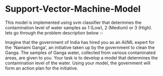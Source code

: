 # Support-Vector-Machine-Model
This model is implemented using svm classifier that determines the contamination level of water samples as 1 (Low), 2 (Medium) or 3 (High). lets go through the problem description below :-

Imagine that the government of India has hired you as an Al/ML expert for the 'Namami Ganga', an initiative taken up by the government to clean the Ganga. The samples of Ganga water, collected from various contaminated areas, are given to you. Your task is to develop a model that determines the contamination level of the water. Using your model, the government will form an action plan for the initiative.
